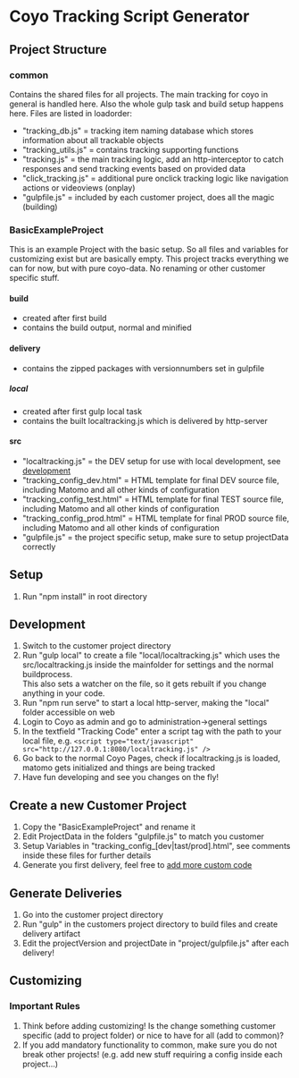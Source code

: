 # Coyo Tracking Script Generator

## Project Structure

### common

Contains the shared files for all projects. The main tracking for coyo in general is handled here. Also the whole gulp task and build setup happens here.
Files are listed in loadorder:

- "tracking_db.js" = tracking item naming database which stores information about all trackable objects
- "tracking_utils.js" = contains tracking supporting functions
- "tracking.js" = the main tracking logic, add an http-interceptor to catch responses and send tracking events based on provided data
- "click_tracking.js" = additional pure onclick tracking logic like navigation actions or videoviews (onplay)
- "gulpfile.js" = included by each customer project, does all the magic (building)

### BasicExampleProject

This is an example Project with the basic setup. So all files and variables for customizing exist but are basically empty.
This project tracks everything we can for now, but with pure coyo-data. No renaming or other customer specific stuff.

#### build

- created after first build
- contains the build output, normal and minified

#### delivery

- contains the zipped packages with versionnumbers set in gulpfile

##### local

- created after first gulp local task
- contains the built localtracking.js which is delivered by http-server

#### src

- "localtracking.js" = the DEV setup for use with local development, see [development](#development)
- "tracking_config_dev.html" = HTML template for final DEV source file, including Matomo and all other kinds of configuration
- "tracking_config_test.html" = HTML template for final TEST source file, including Matomo and all other kinds of configuration
- "tracking_config_prod.html" = HTML template for final PROD source file, including Matomo and all other kinds of configuration
- "gulpfile.js" = the project specific setup, make sure to setup projectData correctly

## Setup

1. Run "npm install" in root directory

## Development

1. Switch to the customer project directory
2. Run "gulp local" to create a file "local/localtracking.js" which uses the src/localtracking.js inside the mainfolder for settings and the normal buildprocess.  
This also sets a watcher on the file, so it gets rebuilt if you change anything in your code.
3. Run "npm run serve" to start a local http-server, making the "local" folder accessible on web
4. Login to Coyo as admin and go to administration->general settings
5. In the textfield "Tracking Code" enter a script tag with the path to your local file, e.g. ```<script type="text/javascript" src="http://127.0.0.1:8080/localtracking.js" />```
6. Go back to the normal Coyo Pages, check if localtracking.js is loaded, matomo gets initialized and things are being tracked
7. Have fun developing and see you changes on the fly!

## Create a new Customer Project

1. Copy the "BasicExampleProject" and rename it
2. Edit ProjectData in the folders "gulpfile.js" to match you customer
3. Setup Variables in "tracking_config_\[dev|tast/prod\].html", see comments inside these files for further details
4. Generate you first delivery, feel free to [add more custom code](#customizing)

## Generate Deliveries

1. Go into the customer project directory
2. Run "gulp" in the customers project directory to build files and create delivery artifact
3. Edit the projectVersion and projectDate in "project/gulpfile.js" after each delivery!

## Customizing

### Important Rules

1. Think before adding customizing! Is the change something customer specific (add to project folder) or nice to have for all (add to common)?
2. If you add mandatory functionality to common, make sure you do not break other projects! (e.g. add new stuff requiring a config inside each project...)
